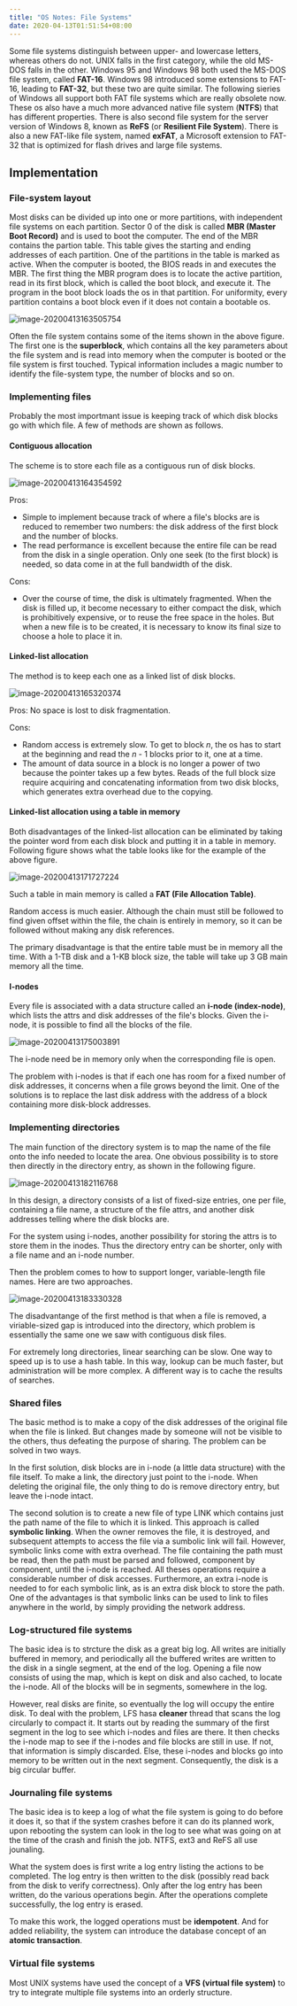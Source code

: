```yaml
---
title: "OS Notes: File Systems"
date: 2020-04-13T01:51:54+08:00
---
```


Some file systems distinguish between upper- and lowercase letters, whereas others do not. UNIX falls in the first category, while the old MS-DOS falls in the other. Windows 95 and Windows 98 both used the MS-DOS file system, called __FAT-16__. Windows 98 introduced some extensions to FAT-16, leading to __FAT-32__, but these two are quite similar. The following sieries of Windows all support both FAT file systems which are really obsolete now. These os also have a much more advanced native file system (__NTFS__) that has different properties. There is also second file system for the server version of Windows 8, known as __ReFS__ (or __Resilient File System__). There is also a new FAT-like file system, named __exFAT__, a Microsoft extension to FAT-32 that is optimized for flash drives and large file systems.

## Implementation

### File-system layout

Most disks can be divided up into one or more partitions, with independent file systems on each partition. Sector 0 of the disk is called __MBR (Master Boot Record)__ and is used to boot the computer. The end of the MBR contains the partion table. This table gives the starting and ending addresses of each partition. One of the partitions in the table is marked as active. When the computer is booted, the BIOS reads in and executes the MBR. The first thing the MBR program does is to locate the active partition, read in its first block, which is called the boot block, and execute it. The program in the boot block loads the os in that partition. For uniformity, every partition contains a boot block even if it does not contain a bootable os.

![image-20200413163505754](https://i.loli.net/2020/04/13/AEjVLSsTpfPumOh.png)

Often the file system contains some of the items shown in the above figure. The first one is the __superblock__, which contains all the key parameters about the file system and is read into memory when the computer is booted or the file system is first touched. Typical information includes a magic number to identify the file-system type, the number of blocks and so on.

### Implementing files

Probably the most importmant issue is keeping track of which disk blocks go with which file. A few of methods are shown as follows.

#### Contiguous allocation

The scheme is to store each file as a contiguous run of disk blocks.

![image-20200413164354592](https://i.loli.net/2020/04/13/jTIJexl5CmDpMiZ.png)

Pros:

- Simple to implement because track of where a file's blocks are is reduced to remember two numbers: the disk address of the first block and the number of blocks.
- The read performance is excellent because the entire file can be read from the disk in a single operation. Only one seek (to the first block) is needed, so data come in at the full bandwidth of the disk.

Cons:

- Over the course of time, the disk is ultimately fragmented. When the disk is filled up, it become necessary to either compact the disk, which is prohibitively expensive, or to reuse the free space in the holes. But when a new file is to be created, it is necessary to know its final size to choose a hole to place it in.

#### Linked-list allocation

The method is to keep each one as a linked list of disk blocks.

![image-20200413165320374](https://i.loli.net/2020/04/13/usLWDEyvdTloicK.png)

Pros: No space is lost to disk fragmentation.

Cons:

- Random access is extremely slow. To get to block _n_, the os has to start at the beginning and read the _n_ - 1 blocks prior to it, one at a time.
- The amount of data source in a block is no longer a power of two because the pointer takes up a few bytes. Reads of the full block size require acquiring and concatenating information from two disk blocks, which generates extra overhead due to the copying.

#### Linked-list allocation using a table in memory

Both disadvantages of the linked-list allocation can be eliminated by taking the pointer word from each disk block and putting it in a table in memory. Following figure shows what the table looks like for the example of the above figure.

![image-20200413171727224](https://i.loli.net/2020/04/13/uAFc5wxzoGrbgOa.png)

Such a table in main memory is called a __FAT (File Allocation Table)__.

Random access is much easier. Although the chain must still be followed to find given offset within the file, the chain is entirely in memory, so it can be followed without making any disk references.

The primary disadvantage is that the entire table must be in memory all the time. With a 1-TB disk and a 1-KB block size, the table will take up 3 GB main memory all the time.

#### I-nodes

Every file is associated with a data structure called an __i-node (index-node)__, which lists the attrs and disk addresses of the file's blocks. Given the i-node, it is possible to find all the blocks of the file.

![image-20200413175003891](https://i.loli.net/2020/04/13/8H9IAb4rnXt37Kw.png)

The i-node need be in memory only when the corresponding file is open. 

The problem with i-nodes is that if each one has room for a fixed number of disk addresses, it concerns when a file grows beyond the limit. One of the solutions is to replace the last disk address with the address of a block containing more disk-block addresses.

### Implementing directories

The main function of the directory system is to map the name of the file onto the info needed to locate the area. One obvious possibility is to store then directly in the directory entry, as shown in the following figure.

![image-20200413182116768](https://i.loli.net/2020/04/13/e7cwGOdykmaC2Nf.png)

In this design, a directory consists of a list of fixed-size entries, one per file, containing a file name, a structure of the file attrs, and another disk addresses telling where the disk blocks are.

For the system using i-nodes, another possibility for storing the attrs is to store them in the inodes. Thus the directory entry can be shorter, only with a file name and an i-node number.

Then the problem comes to how to support longer, variable-length file names. Here are two approaches.

![image-20200413183330328](https://i.loli.net/2020/04/13/Ncblw1qDULsu6Zx.png)

The disadvantange of the first method is that when a file is removed, a viriable-sized gap is introduced into the directory, which problem is essentially the same one we saw with contiguous disk files.

For extremely long directories, linear searching can be slow. One way to speed up is to use a hash table. In this way, lookup can be much faster, but administration will be more complex. A different way is to cache the results of searches.

### Shared files

The basic method is to make a copy of the disk addresses of the original file when the file is linked. But changes made by someone will not be visible to the others, thus defeating the purpose of sharing. The problem can be solved in two ways.

In the first solution, disk blocks are in i-node (a little data structure) with the file itself. To make a link, the directory just point to the i-node. When deleting the original file, the only thing to do is remove directory entry, but leave the i-node intact.

The second solution is  to create a new file of type LINK which contains just the path name of the file to which it is linked. This approach is called __symbolic linking__. When the owner removes the file, it is destroyed, and subsequent attempts to access the file via a sumbolic link will fail. However, symbolic links come with extra overhead. The file containing the path must be read, then the path must be parsed and followed, component by component, until the i-node is reached. All theses operations require a considerable number of disk accesses. Furthermore, an extra i-node is needed to for each symbolic link, as is an extra disk block to store the path. One of the advantages is that symbolic links can be used to link to files anywhere in the world, by simply providing the network address.

### Log-structured file systems

The basic idea is to strcture the disk as a great big log. All writes are initially buffered in memory, and periodically all the buffered writes are written to the disk in a single segment, at the end of the log. Opening a file now consists of using the map, which is kept on disk and also cached, to locate the i-node. All of the blocks will be in segments, somewhere in the log.

However, real disks are finite, so eventually the log will occupy the entire disk. To deal with the problem, LFS hasa __cleaner__ thread that scans the log circularly to compact it. It starts out by reading the summary of the first segment in the log to see which i-nodes and files are there. It then checks the i-node map to see if the i-nodes and file blocks are still in use. If not, that information is simply discarded. Else, these i-nodes and blocks go into memory to be written out in the next segment. Consequently, the disk is a big circular buffer.

### Journaling file systems

The basic idea is to keep a log of what the file system is going to do before it does it, so that if the system crashes before it can do its planned work, upon rebooting the system can look in the log to see what was going on at the time of the crash and finish the job. NTFS, ext3 and ReFS all use jounaling.

What the system does is first write a log entry listing the actions to be completed. The log entry is then written to the disk (possibly read back from the disk to verify correctness). Only after the log entry has been written, do the various operations begin. After the operations complete successfully, the log entry is erased.

To make this work, the logged operations must be __idempotent__. And for added reliability, the system can introduce the database concept of an __atomic transaction__.

### Virtual file systems

Most UNIX systems have used the concept of a __VFS (virtual file system)__ to try to integrate multiple file systems into an orderly structure.